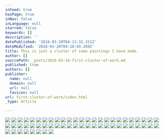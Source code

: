 ```yaml
---
inFeed: true
hasPage: true
inNav: false
inLanguage: null
starred: false
keywords: []
description: ''
datePublished: '2016-03-20T04:13:31.311Z'
dateModified: '2016-03-20T04:10:49.209Z'
title: This is just a cluster of some paintings I have made.
author: []
sourcePath: _posts/2016-03-19-first-cluster-of-work.md
published: true
authors: []
publisher:
  name: null
  domain: null
  url: null
  favicon: null
url: first-cluster-of-work/index.html
_type: Article

---
```

![](https://the-grid-user-content.s3-us-west-2.amazonaws.com/6bebda6d-8de1-45a5-8048-884aba164326.jpg)
![](https://the-grid-user-content.s3-us-west-2.amazonaws.com/e02d88ec-e443-4e25-820f-74bfb4f821be.jpg)
![](https://the-grid-user-content.s3-us-west-2.amazonaws.com/18ac043f-50fe-40fd-84df-7ddc3f45874d.jpg)
![](https://the-grid-user-content.s3-us-west-2.amazonaws.com/3bb89a84-3d15-486f-890b-8a799ee06933.jpg)
![](https://the-grid-user-content.s3-us-west-2.amazonaws.com/a17e72e4-ddc0-48cb-ac6f-d23c4f3cbc9d.jpg)
![](https://the-grid-user-content.s3-us-west-2.amazonaws.com/adcc0d51-77f0-4840-bdcb-468803f141bb.jpg)
![](https://the-grid-user-content.s3-us-west-2.amazonaws.com/983630ec-e8b6-4016-bc64-e1ebc85b705c.jpg)
![](https://the-grid-user-content.s3-us-west-2.amazonaws.com/12ff6333-bf28-4ca2-b79d-5aa6d2be11c8.jpg)
![](https://the-grid-user-content.s3-us-west-2.amazonaws.com/c3d464a1-56d5-40ac-94bf-29734c12bc5f.jpg)
![](https://the-grid-user-content.s3-us-west-2.amazonaws.com/cf853677-20d2-4ba0-ab19-57747b29ae6e.jpg)
![](https://the-grid-user-content.s3-us-west-2.amazonaws.com/ffe8b332-ec12-4d39-bc1e-25ee01f3480d.jpg)
![](https://the-grid-user-content.s3-us-west-2.amazonaws.com/6cbcfc79-f22f-4d61-9d4e-d126be073e07.jpg)
![](https://the-grid-user-content.s3-us-west-2.amazonaws.com/39860446-aa41-414d-ad6e-ffae37d3e617.jpg)
![](https://the-grid-user-content.s3-us-west-2.amazonaws.com/f4bb17eb-8e9a-4126-b510-ebbf78346dae.jpg)
![](https://the-grid-user-content.s3-us-west-2.amazonaws.com/7b2ccf67-53cb-4591-a17e-97414ff914c6.jpg)
![](https://the-grid-user-content.s3-us-west-2.amazonaws.com/23cf01a0-4991-4c79-90af-6cca7b9675d9.jpg)
![](https://the-grid-user-content.s3-us-west-2.amazonaws.com/cee665af-83e1-4c13-9424-6ddf96fcdf29.jpg)
![](https://the-grid-user-content.s3-us-west-2.amazonaws.com/7562010b-c21f-4ba3-ae2f-dc94a393858d.jpg)
![](https://the-grid-user-content.s3-us-west-2.amazonaws.com/ddaea223-34fa-4368-87eb-5024cd1076cb.jpg)
![](https://the-grid-user-content.s3-us-west-2.amazonaws.com/075bd0f0-8596-4af9-bf7e-f71f9422ec1a.jpg)
![](https://the-grid-user-content.s3-us-west-2.amazonaws.com/88205019-e798-4865-82e5-5b301737a943.jpg)
![](https://the-grid-user-content.s3-us-west-2.amazonaws.com/2602ecf8-e788-4157-bbf7-4bf3e5ffffc3.jpg)
![](https://the-grid-user-content.s3-us-west-2.amazonaws.com/eb7440f3-29d3-4108-9792-4df7f1fc70f8.jpg)
![](https://the-grid-user-content.s3-us-west-2.amazonaws.com/29af82d0-bf31-4c51-99b4-cce0ce9fef71.jpg)
![](https://the-grid-user-content.s3-us-west-2.amazonaws.com/fa2e0e61-5f4b-4291-a087-be8548ef05ae.jpg)
![](https://the-grid-user-content.s3-us-west-2.amazonaws.com/5d466302-a573-4a70-97e2-72e0bf6b3e51.jpg)
![](https://the-grid-user-content.s3-us-west-2.amazonaws.com/2f6fdc8c-5fc2-4684-b452-1ea4b8940ae0.jpg)
![](https://the-grid-user-content.s3-us-west-2.amazonaws.com/cf6b2bf2-2b90-4da7-8bd9-fb5b438eff36.jpg)
![](https://the-grid-user-content.s3-us-west-2.amazonaws.com/e7f1edcf-232e-4733-b8c8-03afcf9c323c.jpg)
![](https://the-grid-user-content.s3-us-west-2.amazonaws.com/066cd683-2789-41d8-9f7d-f5ceeadbce92.jpg)
![](https://the-grid-user-content.s3-us-west-2.amazonaws.com/53ee85ec-58ea-4b63-ba5e-e6af4321f74b.jpg)
![](https://the-grid-user-content.s3-us-west-2.amazonaws.com/b8d0010f-8a02-4eec-b964-0202b2d29c43.jpg)
![](https://the-grid-user-content.s3-us-west-2.amazonaws.com/cc0e9e78-4f7c-436e-abce-08dbeae4b3fb.jpg)
![](https://the-grid-user-content.s3-us-west-2.amazonaws.com/c880738c-fff6-4bd6-baea-4a51163dc759.jpg)
![](https://the-grid-user-content.s3-us-west-2.amazonaws.com/7cb8fa43-0485-44b6-810a-c4bc2877ebfd.jpg)
![](https://the-grid-user-content.s3-us-west-2.amazonaws.com/75ed7355-1053-4ef1-be0d-55619523da85.jpg)
![](https://the-grid-user-content.s3-us-west-2.amazonaws.com/4fe20923-0c4d-49fa-9110-def03506bc0e.jpg)
![](https://the-grid-user-content.s3-us-west-2.amazonaws.com/85f4cabb-8541-4507-a3ed-c93145cdff7b.jpg)
![](https://the-grid-user-content.s3-us-west-2.amazonaws.com/b22f3767-70e4-4a2a-ad6a-519dca190b9a.jpg)
![](https://the-grid-user-content.s3-us-west-2.amazonaws.com/65e4f3b1-25a7-4668-a339-4a4b94152697.jpg)
![](https://the-grid-user-content.s3-us-west-2.amazonaws.com/e9ef26d2-04b6-4db5-bf6f-c72d0a4a6566.jpg)
![](https://the-grid-user-content.s3-us-west-2.amazonaws.com/caf23162-85b5-4e83-a013-a35e3f102b24.jpg)
![](https://the-grid-user-content.s3-us-west-2.amazonaws.com/6562ead4-bcf8-4ee7-badc-0228758eaea0.jpg)
![](https://the-grid-user-content.s3-us-west-2.amazonaws.com/bbd664fe-6735-41e5-b254-0fa3c147ceef.jpg)
![](https://the-grid-user-content.s3-us-west-2.amazonaws.com/b96599fc-6dd3-4c88-a631-5bc97ab7ef83.jpg)
![](https://the-grid-user-content.s3-us-west-2.amazonaws.com/9b999798-cac5-42e8-8724-f5c261bb2d3d.jpg)
![](https://the-grid-user-content.s3-us-west-2.amazonaws.com/6fa928e2-4cbf-4a28-9bd2-62165eaba9b7.jpg)
![](https://the-grid-user-content.s3-us-west-2.amazonaws.com/40d9bae3-1477-4228-a60e-70f17b0bc71a.jpg)
![](https://the-grid-user-content.s3-us-west-2.amazonaws.com/9dd283a2-dd49-4ac1-a75f-6435f0655c76.jpg)
![](https://the-grid-user-content.s3-us-west-2.amazonaws.com/12816573-7896-4a0f-a901-f448170bbc64.jpg)
![](https://the-grid-user-content.s3-us-west-2.amazonaws.com/97691ef0-e20f-46ed-86bd-8a0741631e3b.jpg)
![](https://the-grid-user-content.s3-us-west-2.amazonaws.com/82d2b715-79f1-42da-8718-f4755bc2de1d.jpg)
![](https://the-grid-user-content.s3-us-west-2.amazonaws.com/44fa0f0e-e04f-464c-8276-ddb7115ce830.jpg)
![](https://the-grid-user-content.s3-us-west-2.amazonaws.com/a4a032f7-7edf-4f83-9605-91f87546b951.jpg)
![](https://the-grid-user-content.s3-us-west-2.amazonaws.com/eb202651-56ef-471d-aae1-91ce8bed7c06.jpg)
![](https://the-grid-user-content.s3-us-west-2.amazonaws.com/04a70e29-022c-485b-91aa-703e187f1c21.jpg)
![](https://the-grid-user-content.s3-us-west-2.amazonaws.com/75499550-2427-4410-bf06-085b3b9dd9f2.jpg)
![](https://the-grid-user-content.s3-us-west-2.amazonaws.com/85416c2e-9fe7-4122-9bc4-8076bd6d62a0.jpg)